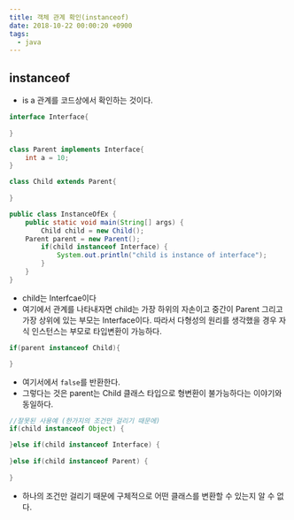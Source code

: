 ```yaml
---
title: 객체 관계 확인(instanceof)
date: 2018-10-22 00:00:20 +0900
tags:
  - java
---
```

## instanceof
- is a 관계를 코드상에서 확인하는 것이다.

```java
interface Interface{
	
}

class Parent implements Interface{
	int a = 10;
}

class Child extends Parent{
	
}

public class InstanceOfEx {
	public static void main(String[] args) {
		Child child = new Child();
    Parent parent = new Parent();
		if(child instanceof Interface) {
			System.out.println("child is instance of interface");
		}
	}
}
```
- child는 Interfcae이다
- 여기에서 관계를 나타내자면 child는 가장 하위의 자손이고 중간이 Parent 그리고 가장 상위에 있는 부모는 Interface이다. 따라서 다형성의 원리를 생각했을 경우 자식 인스턴스는 부모로 타입변환이 가능하다.

```java
if(parent instanceof Child){

}
```

- 여기서에서 `false`를 반환한다.
- 그렇다는 것은 parent는 Child 클래스 타입으로 형변환이 불가능하다는 이야기와 동일하다.


```java
//잘못된 사용예 (한가지의 조건만 걸리기 때문에)
if(child instanceof Object) {

}else if(child instanceof Interface) {
			
}else if(child instanceof Parent) {
			
}
```

- 하나의 조건만 걸리기 때문에 구체적으로 어떤 클래스를 변환할 수 있는지 알 수 없다.